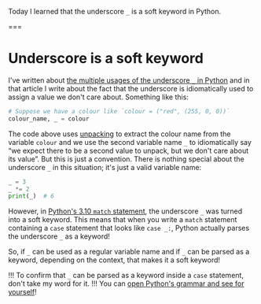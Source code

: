 Today I learned that the underscore `_` is a soft keyword in Python.

===


# Underscore is a soft keyword

I've written about [the multiple usages of the underscore `_` in Python](/blog/pydonts/usages-of-underscore) and in that article I write about the fact that the underscore is idiomatically used to assign a value we don't care about.
Something like this:

```py
# Suppose we have a colour like `colour = ("red", (255, 0, 0))`
colour_name, _ = colour
```

The code above uses [unpacking](/blog/pydonts/deep-unpacking) to extract the colour name from the variable `colour` and we use the second variable name `_` to idiomatically say “we expect there to be a second value to unpack, but we don't care about its value”.
But this is just a convention.
There is nothing special about the underscore `_` in this situation; it's just a valid variable name:

```py
_ = 3
_ *= 2
print(_)  # 6
```

However, in [Python's 3.10 `match` statement](/blog/structural-pattern-matching), the underscore `_` was turned into a soft keyword.
This means that when you write a `match` statement containing a `case` statement that looks like `case _:`, Python actually parses the underscore `_` as a keyword!

So, if `_` can be used as a regular variable name and if `_` can be parsed as a keyword, depending on the context, that makes it a soft keyword!

!!! To confirm that `_` can be parsed as a keyword inside a `case` statement, don't take my word for it.
!!! You can [open Python's grammar and see for yourself](https://github.com/python/cpython/blob/12a30bc1aa0586308bf3fe12c915bcc5e54a032f/Grammar/python.gram#L533)!
